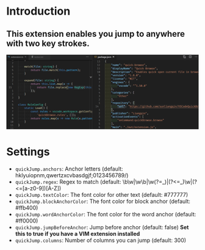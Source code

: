 # Introduction
## This extension enables you jump to anywhere with two key strokes.

![Quick Jump](assets/demo.gif)

# Settings
* `quickJump.anchors`: Anchor letters (default: hklyuiopnm,qwertzxcvbasdgjf;0123456789/)
* `quickJump.regex`: Regex to match (default: \\b\\w|\\w\\b|\\w(?=\_)|(?<=\_)\\w|(?<=[a-z0-9])[A-Z])
* `quickJump.textColor`: The font color for other text (default: #777777)
* `quickJump.blockAnchorColor`: The font color for block anchor (default: #ffb400)
* `quickJump.wordAnchorColor`: The font color for the word anchor (default: #ff0000)
* `quickJump.jumpBeforeAnchor`: Jump before anchor (default: false) **Set this to true if you have a VIM extension installed**
* `quickJump.columns`: Number of columns you can jump (default: 300)